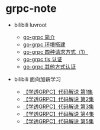 # grpc-note

- bilibili luvroot
  - [go-grpc 简介](https://www.bilibili.com/video/BV1MD4y1X7tF)
  - [go-grpc 环境搭建](https://www.bilibili.com/video/BV1jf4y1v7Lh)
  - [go-grpc 四种请求方式（1）](https://www.bilibili.com/video/BV16a4y1p7ku)
  - [go-grpc tls 认证](https://www.bilibili.com/video/BV1tV411a7QW)
  - [go-grpc 其他方式认证](https://www.bilibili.com/video/BV12a4y1p7sT)
  
- bilibili 面向加薪学习
  - [【学透GRPC】代码解说 第1集](https://www.bilibili.com/video/BV1bC4y1W75P)
  - [【学透GRPC】代码解说 第2集](https://www.bilibili.com/video/BV1E54y1X7rS)
  - [【学透GRPC】代码解说 第3集](https://www.bilibili.com/video/BV1Ei4y1b7my)
  - [【学透GRPC】代码解说 第4集](https://www.bilibili.com/video/BV19Q4y1N7x5)
  - [【学透GRPC】代码解说 第5集](https://www.bilibili.com/video/BV1ee411p7zu)